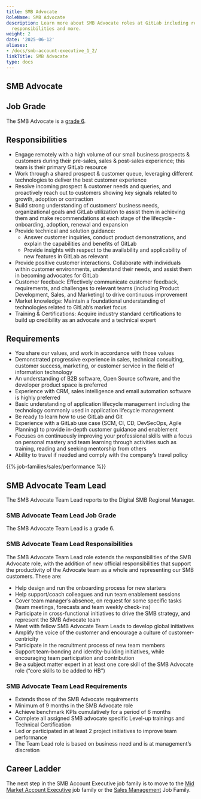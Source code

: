 ```yaml
---
title: SMB Advocate
RoleName: SMB Advocate
description: Learn more about SMB Advocate roles at GitLab including requirements,
  responsibilities and more.
weight: 2
date: '2025-06-12'
aliases:
- /docs/smb-account-executive_1_2/
linkTitle: SMB Advocate
type: docs
---
```


## SMB Advocate

## Job Grade

The SMB Advocate is a [grade 6](/handbook/total-rewards/compensation/compensation-calculator/#gitlab-job-grades).

## Responsibilities

- Engage remotely with a high volume of our small business prospects & customers during their pre-sales, sales &  post-sales experience; this team is their primary GitLab resource
- Work through a shared prospect & customer queue, leveraging different technologies to deliver the best customer experience
- Resolve incoming prospect & customer needs and queries, and proactively reach out to customers showing key signals related to growth, adoption or contraction
- Build strong understanding of customers’ business needs, organizational goals and GitLab utilization to assist them in achieving them and make recommendations at each stage of the lifecycle - onboarding, adoption, renewal and expansion
- Provide technical and solution guidance:
  - Answer customer inquiries, conduct product demonstrations, and explain the capabilities and benefits of GitLab
  - Provide insights with respect to the availability and applicability of new features in GitLab as relevant
- Provide positive customer interactions.  Collaborate with individuals within customer environments, understand their needs, and assist them in becoming advocates for GitLab
- Customer feedback: Effectively communicate customer feedback, requirements, and challenges to relevant teams (including Product Development, Sales, and Marketing) to drive continuous improvement
- Market knowledge: Maintain a foundational understanding of technologies related to GitLab’s market focus
- Training & Certifications: Acquire industry standard certifications to build up credibility as an advocate and a technical expert

## Requirements

- You share our values, and work in accordance with those values
- Demonstrated progressive experience in sales, technical consulting, customer success, marketing, or customer service in the field of information technology
- An understanding of B2B software, Open Source software, and the developer product space is preferred
- Experience with CRM, sales intelligence and email automation software is highly preferred
- Basic understanding of application lifecycle management including the technology commonly used in application lifecycle management
- Be ready to learn how to use GitLab and Git
- Experience with a GitLab use case (SCM, CI, CD, DevSecOps, Agile Planning) to provide in-depth customer guidance and enablement
- Focuses on continuously improving your professional skills with a focus on personal mastery and team learning through activities such as training, reading and seeking mentorship from others
- Ability to travel if needed and comply with the company’s travel policy

{{% job-families/sales/performance %}}

## SMB Advocate Team Lead

The SMB Advocate Team Lead reports to the Digital SMB Regional Manager.

### SMB Advocate Team Lead Job Grade

The SMB Advocate Team Lead is a grade 6.

### SMB Advocate Team Lead Responsibilities

The SMB Advocate Team Lead role extends the responsibilities of the SMB Advocate role, with the addition of new official responsibilities that support the productivity of the Advocate team as a whole and representing our SMB customers. These are:

- Help design and run the onboarding process for new starters
- Help support/coach colleagues and run team enablement sessions
- Cover team manager’s absence, on request for some specific tasks (team meetings, forecasts and team weekly check-ins)
- Participate in cross-functional initiatives to drive the SMB strategy, and represent the SMB Advocate team
- Meet with fellow SMB Advocate Team Leads to develop global initiatives
- Amplify the voice of the customer and encourage a culture of customer-centricity
- Participate in the recruitment process of new team members
- Support team-bonding and identity-building initiatives, while encouraging team participation and contribution
- Be a subject matter expert in at least one core skill of the SMB Advocate role (“core skills to be added to HB”)

### SMB Advocate Team Lead Requirements

- Extends those of the SMB Advocate requirements
- Minimum of 9 months in the SMB Advocate role
- Achieve benchmark KPIs cumulatively for a period of 6 months
- Complete all assigned SMB advocate specific Level-up trainings and Technical Certification
- Led or participated in at least 2 project initiatives to improve team performance
- The Team Lead role is based on business need and is at management’s discretion

## Career Ladder

The next step in the SMB Account Executive job family is to move to the [Mid Market Account Executive](/job-families/sales/account-executive) job family or the [Sales Management](/job-families/sales/area-sales-manager/) Job Family.
